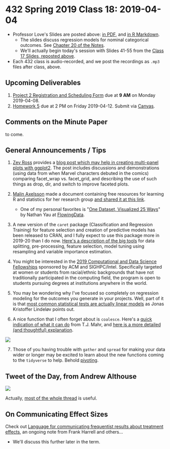 # 432 Spring 2019 Class 18: 2019-04-04

- Professor Love's Slides are posted above: [in PDF](https://github.com/THOMASELOVE/2019-432/blob/master/slides/class18/432_2019_slides18.pdf), and [in R Markdown](https://github.com/THOMASELOVE/2019-432/blob/master/slides/class18/432_2019_slides18.Rmd).
    - The slides discuss regression models for nominal categorical outcomes. See [Chapter 20 of the Notes](https://thomaselove.github.io/2019-432-book/analyzing-literary-styles-with-multinomial-logistic-regression.html).
    - We'll actually begin today's session with Slides 41-55 from the [Class 17 Slides, reposted above](https://github.com/THOMASELOVE/2019-432/blob/master/slides/class18/432_2019_slides17.pdf). 
- Each 432 class is audio-recorded, and we post the recordings as `.mp3` files after class, above.

## Upcoming Deliverables

1. [Project 2 Registration and Scheduling Form](http://bit.ly/432-2019-project2-registration) due at **9 AM** on Monday 2019-04-08.
2. [Homework 5](https://github.com/THOMASELOVE/2019-432/tree/master/homework/homework5) due at 2 PM on Friday 2019-04-12. Submit via [Canvas](https://canvas.case.edu/).

## Comments on the Minute Paper

to come.

## General Announcements / Tips

1. [Zev Ross](https://twitter.com/zevross/status/1113068644895002626?s=11) provides a [blog post which may help in creating multi-panel plots with ggplot2](https://t.co/I5PJh6kAKy). The post includes discussions and demonstrations (using data from when Marvel characters debuted in the comics) comparing facet_wrap vs. facet_grid, and describing the use of such things as drop, dir, and switch to improve faceted plots.

2. [Malin Axelsson](https://twitter.com/malinfax/status/1056660281168986113) made a document containing free resources for learning R and statistics for her research group [and shared it at this link](https://t.co/JutzTPyfbi).
    - One of my personal favorites is "[One Dataset, Visualized 25 Ways](https://flowingdata.com/2017/01/24/one-dataset-visualized-25-ways/)" by Nathan Yau at [FlowingData](https://flowingdata.com).

3. A new version of the `caret` package (Classification and Regression Training) for feature selection and creation of predictive models has been released to CRAN, and I fully expect to use this package more in 2019-20 than I do now. [Here's a description of the big tools](https://topepo.github.io/caret/) for data splitting, pre-processing, feature selection, model tuning using resampling and variable importance estimation.

4. You might be interested in the [2019 Computational and Data Science Fellowships](https://www.sighpc.org/fellowships) sponsored by ACM and SIGHPC/Intel. Specifically targeted at women or students from racial/ethnic backgrounds that have not traditionally participated in the computing field, the program is open to students pursuing degrees at institutions anywhere in the world. 

5. You may be wondering why I've focused so completely on regression modeling for the outcomes you generate in your projects. Well, part of it is that [most common statistical tests are actually linear models](https://lindeloev.github.io/tests-as-linear/) as Jonas Kristoffer Lindeløv points out.

6. A nice function that I often forget about is `coalesce`. Here's a [quick indication of what it can do](https://twitter.com/tjmahr/status/1111324874092564481?s=11) from T.J. Mahr, and [here is a more detailed (and thoughtful) explanation](https://www.jessemaegan.com/post/learning-to-learn-metacognition-and-the-coalesce-function/).

![](https://github.com/THOMASELOVE/2019-432/blob/master/slides/class18/mahr.png)

7. Those of you having trouble with `gather` and `spread` for making your data wider or longer may be excited to learn about the new functions coming to the `tidyverse` to help. Behold [pivoting](https://tidyr.tidyverse.org/dev/articles/pivot.html).

## Tweet of the Day, from Andrew Althouse

![](https://github.com/THOMASELOVE/2019-432/blob/master/slides/class18/althouse.png)

Actually, [most of the whole thread](https://twitter.com/adalthousephd/status/1113027432804745216?s=11) is useful.

## On Communicating Effect Sizes

Check out [Language for communicating frequentist results about treatment effects](https://discourse.datamethods.org/t/language-for-communicating-frequentist-results-about-treatment-effects/934), an ongoing note from Frank Harrell and others...

- We'll discuss this further later in the term.

